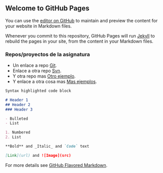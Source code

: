 ## Welcome to GitHub Pages

You can use the [editor on GitHub](https://github.com/panteleevnikita/hmis2017/edit/master/index.md) to maintain and preview the content for your website in Markdown files.

Whenever you commit to this repository, GitHub Pages will run [Jekyll](https://jekyllrb.com/) to rebuild the pages in your site, from the content in your Markdown files.

### Repos/proyectos de la asignatura

- Un enlace a repo [Git](https://github.com/panteleevnikita/hmis2017).
- Enlace a otra repo [Svn](https://github.com/panteleevnikita/hmis2017).
- Y otra repo mas [Otro ejemplo](https://github.com/panteleevnikita/hmis2017).
- Y enlace a otra cosa mas [Mas ejemplos](https://github.com/panteleevnikita/hmis2017).

```markdown
Syntax highlighted code block

# Header 1
## Header 2
### Header 3

- Bulleted
- List

1. Numbered
2. List

**Bold** and _Italic_ and `Code` text

[Link](url) and ![Image](src)
```

For more details see [GitHub Flavored Markdown](https://guides.github.com/features/mastering-markdown/).
